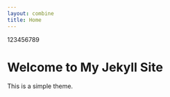 ```yaml
---
layout: combine
title: Home
---
```


123456789

# Welcome to My Jekyll Site

This is a simple theme.
